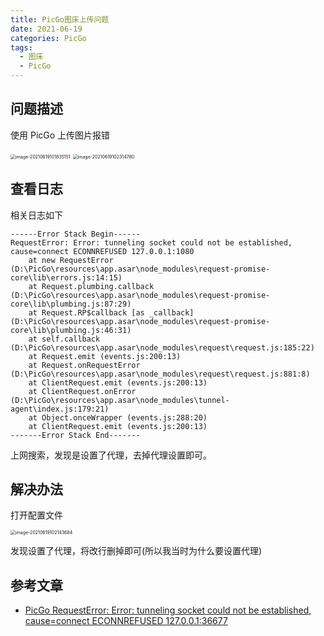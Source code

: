 ```yaml
---
title: PicGo图床上传问题
date: 2021-06-19
categories: PicGo
tags:
  - 图床	
  - PicGo
---
```




## 问题描述

使用 PicGo 上传图片报错

<img src="https://cdn.jsdelivr.net/gh/LastKnightCoder/ImgHosting3/20210619103831.png" alt="image-20210619101835151" style="zoom:50%;" />

<img src="https://cdn.jsdelivr.net/gh/LastKnightCoder/ImgHosting3/20210619103837.png" alt="image-20210619102314780" style="zoom:50%;" />

## 查看日志

相关日志如下

```
------Error Stack Begin------
RequestError: Error: tunneling socket could not be established, cause=connect ECONNREFUSED 127.0.0.1:1080
    at new RequestError (D:\PicGo\resources\app.asar\node_modules\request-promise-core\lib\errors.js:14:15)
    at Request.plumbing.callback (D:\PicGo\resources\app.asar\node_modules\request-promise-core\lib\plumbing.js:87:29)
    at Request.RP$callback [as _callback] (D:\PicGo\resources\app.asar\node_modules\request-promise-core\lib\plumbing.js:46:31)
    at self.callback (D:\PicGo\resources\app.asar\node_modules\request\request.js:185:22)
    at Request.emit (events.js:200:13)
    at Request.onRequestError (D:\PicGo\resources\app.asar\node_modules\request\request.js:881:8)
    at ClientRequest.emit (events.js:200:13)
    at ClientRequest.onError (D:\PicGo\resources\app.asar\node_modules\tunnel-agent\index.js:179:21)
    at Object.onceWrapper (events.js:288:20)
    at ClientRequest.emit (events.js:200:13)
-------Error Stack End------- 
```

上网搜索，发现是设置了代理，去掉代理设置即可。

## 解决办法

打开配置文件

<img src="https://cdn.jsdelivr.net/gh/LastKnightCoder/ImgHosting3/20210619103847.png" alt="image-20210619102143684" style="zoom:50%;" />

发现设置了代理，将改行删掉即可(所以我当时为什么要设置代理)

## 参考文章

- [PicGo RequestError: Error: tunneling socket could not be established, cause=connect ECONNREFUSED 127.0.0.1:36677](https://www.cnblogs.com/masterchd/p/14230191.html)

